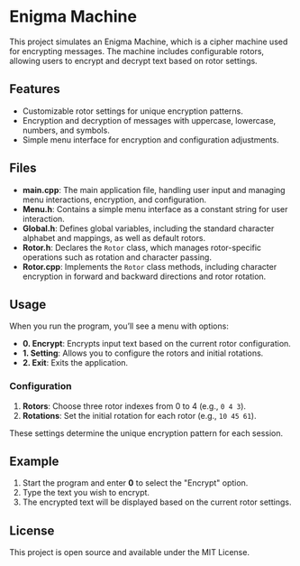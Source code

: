 # Enigma Machine

This project simulates an Enigma Machine, which is a cipher machine used for encrypting messages. The machine includes configurable rotors, allowing users to encrypt and decrypt text based on rotor settings.

## Features

- Customizable rotor settings for unique encryption patterns.
- Encryption and decryption of messages with uppercase, lowercase, numbers, and symbols.
- Simple menu interface for encryption and configuration adjustments.

## Files

- **main.cpp**: The main application file, handling user input and managing menu interactions, encryption, and configuration.
- **Menu.h**: Contains a simple menu interface as a constant string for user interaction.
- **Global.h**: Defines global variables, including the standard character alphabet and mappings, as well as default rotors.
- **Rotor.h**: Declares the `Rotor` class, which manages rotor-specific operations such as rotation and character passing.
- **Rotor.cpp**: Implements the `Rotor` class methods, including character encryption in forward and backward directions and rotor rotation.

## Usage

When you run the program, you’ll see a menu with options:
- **0. Encrypt**: Encrypts input text based on the current rotor configuration.
- **1. Setting**: Allows you to configure the rotors and initial rotations.
- **2. Exit**: Exits the application.

### Configuration

1. **Rotors**: Choose three rotor indexes from 0 to 4 (e.g., `0 4 3`).
2. **Rotations**: Set the initial rotation for each rotor (e.g., `10 45 61`).

These settings determine the unique encryption pattern for each session.

## Example

1. Start the program and enter **0** to select the "Encrypt" option.
2. Type the text you wish to encrypt.
3. The encrypted text will be displayed based on the current rotor settings.

## License

This project is open source and available under the MIT License.
